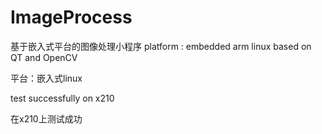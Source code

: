 # ImageProcess
基于嵌入式平台的图像处理小程序
platform : embedded arm linux based on QT and OpenCV<p>
平台：嵌入式linux<p>
test successfully on x210<p>
在x210上测试成功<p>
